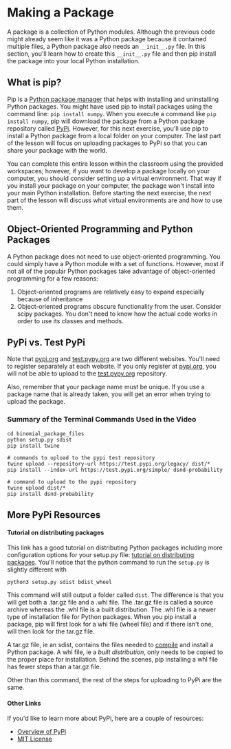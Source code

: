 # Making a Package
A package is a collection of Python modules. Although the previous code might already seem like it was a Python package because it contained multiple files, a Python package also needs an `__init__.py` file. In this section, you'll learn how to create this `__init__.py` file and then pip install the package into your local Python installation.

## What is pip?
Pip is a [Python package manager](https://pip.pypa.io/en/stable/) that helps with installing and uninstalling Python packages. You might have used pip to install packages using the command line: `pip install numpy`. When you execute a command like `pip install numpy`, pip will download the package from a Python package repository called [PyPi](https://pypi.org/). However, for this next exercise, you'll use pip to install a Python package from a local folder on your computer. The last part of the lesson will focus on uploading packages to PyPi so that you can share your package with the world.

You can complete this entire lesson within the classroom using the provided workspaces; however, if you want to develop a package locally on your computer, you should consider setting up a virtual environment. That way if you install your package on your computer, the package won't install into your main Python installation. Before starting the next exercise, the next part of the lesson will discuss what virtual environments are and how to use them.

## Object-Oriented Programming and Python Packages
A Python package does not need to use object-oriented programming. You could simply have a Python module with a set of functions. However, most if not all of the popular Python packages take advantage of object-oriented programming for a few reasons:

1. Object-oriented programs are relatively easy to expand especially because of inheritance
2. Object-oriented programs obscure functionality from the user. Consider scipy packages. You don't need to know how the actual code works in order to use its classes and methods.

## PyPi vs. Test PyPi
Note that [pypi.org](https://pypi.org/) and [test.pypy.org](https://test.pypi.org/) are two different websites. You'll need to register separately at each website. If you only register at [pypi.org](https://pypi.org/), you will not be able to upload to the [test.pypy.org](https://test.pypi.org/) repository.

Also, remember that your package name must be unique. If you use a package name that is already taken, you will get an error when trying to upload the package.

### Summary of the Terminal Commands Used in the Video
```
cd binomial_package_files
python setup.py sdist
pip install twine

# commands to upload to the pypi test repository
twine upload --repository-url https://test.pypi.org/legacy/ dist/*
pip install --index-url https://test.pypi.org/simple/ dsnd-probability

# command to upload to the pypi repository
twine upload dist/*
pip install dsnd-probability
```
## More PyPi Resources
#### Tutorial on distributing packages
This link has a good tutorial on distributing Python packages including more configuration options for your setup.py file: [tutorial on distributing packages](https://packaging.python.org/tutorials/distributing-packages/). You'll notice that the python command to run the `setup.py` is slightly different with
```
python3 setup.py sdist bdist_wheel
```
This command will still output a folder called `dist`. The difference is that you will get both a .tar.gz file and a .whl file. The .tar.gz file is called a source archive whereas the .whl file is a built distribution. The .whl file is a newer type of installation file for Python packages. When you pip install a package, pip will first look for a whl file (wheel file) and if there isn't one, will then look for the tar.gz file.

A tar.gz file, ie an sdist, contains the files needed to [compile](https://en.wikipedia.org/wiki/Compiler) and install a Python package. A whl file, ie a *built distribution*, only needs to be copied to the proper place for installation. Behind the scenes, pip installing a whl file has fewer steps than a tar.gz file.

Other than this command, the rest of the steps for uploading to PyPi are the same.

#### Other Links
If you'd like to learn more about PyPi, here are a couple of resources:
  - [Overview of PyPi](https://docs.python.org/3/distutils/packageindex.html)
  - [MIT License](https://opensource.org/licenses/MIT)


